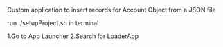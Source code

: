 Custom application to insert records for  Account Object from a JSON file

run ./setupProject.sh in terminal

1.Go to App Launcher 
2.Search for LoaderApp